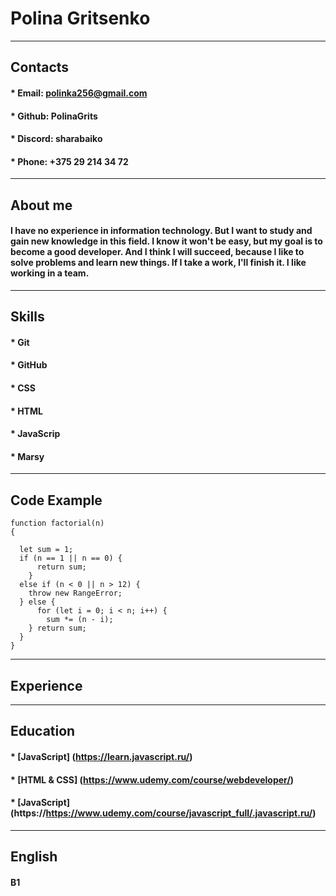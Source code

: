 # Polina Gritsenko
---
## Contacts
#### * Email: polinka256@gmail.com
#### * Github: PolinaGrits
#### * Discord: sharabaiko
#### * Phone: +375 29 214 34 72
---
## About me
#### I have no experience in information technology. But I want to study and gain new knowledge in this field. I know it won't be easy, but my goal is to become a good developer. And I think I will succeed, because I like to solve problems and learn new things. If I take a work, I'll finish it. I like working in a team.
---
## Skills
#### * Git
#### * GitHub
#### * CSS
#### * HTML
#### * JavaScrip
#### * Marsy
---
## Code Example
```
function factorial(n)
{ 
  
  let sum = 1;
  if (n == 1 || n == 0) {
      return sum;
    }
  else if (n < 0 || n > 12) {
    throw new RangeError;
  } else {
      for (let i = 0; i < n; i++) {
        sum *= (n - i);
    } return sum; 
  } 
}
```
---
## Experience
---
## Education
#### * [JavaScript] (https://learn.javascript.ru/)
#### * [HTML & CSS] (https://www.udemy.com/course/webdeveloper/)
#### * [JavaScript] (https://https://www.udemy.com/course/javascript_full/.javascript.ru/)
---
## English
#### B1

